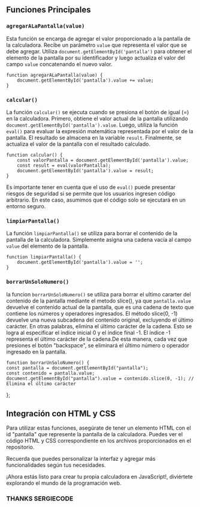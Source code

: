 ## Funciones Principales

### `agregarALaPantalla(value)`

Esta función se encarga de agregar el valor proporcionado a la pantalla de la calculadora. Recibe un parámetro `value` que representa el valor que se debe agregar. Utiliza `document.getElementById('pantalla')` para obtener el elemento de la pantalla por su identificador y luego actualiza el valor del campo `value` concatenando el nuevo valor.

    function agregarALaPantalla(value) {
        document.getElementById('pantalla').value += value;
    }

### `calcular()`

La función `calcular()` se ejecuta cuando se presiona el botón de igual (=) en la calculadora. Primero, obtiene el valor actual de la pantalla utilizando `document.getElementById('pantalla').value`. Luego, utiliza la función `eval()` para evaluar la expresión matemática representada por el valor de la pantalla. El resultado se almacena en la variable `result`. Finalmente, se actualiza el valor de la pantalla con el resultado calculado.

    function calcular() {
        const valorPantalla = document.getElementById('pantalla').value;
        const result = eval(valorPantalla);
        document.getElementById('pantalla').value = result;
    }

Es importante tener en cuenta que el uso de `eval()` puede presentar riesgos de seguridad si se permite que los usuarios ingresen código arbitrario. En este caso, asumimos que el código solo se ejecutará en un entorno seguro.

### `limpiarPantalla()`

La función `limpiarPantalla()` se utiliza para borrar el contenido de la pantalla de la calculadora. Simplemente asigna una cadena vacía al campo `value` del elemento de la pantalla.

    function limpiarPantalla() {
        document.getElementById('pantalla').value = '';
    }

### `borrarUnSoloNumero()`
la funcion `borrarUnSoloNumero()` se utiliza para borrar el ultimo cararter del contenido de la pantalla mediante el metodo slice(), ya que `pantalla.value` devuelve el contenido actual de la pantalla, que es una cadena de texto que contiene los números y operadores ingresados. El método slice(0, -1) devuelve una nueva subcadena del contenido original, excluyendo el último carácter. En otras palabras, elimina el último carácter de la cadena. Esto se logra al especificar el índice inicial 0 y el índice final -1. El índice -1 representa el último carácter de la cadena.De esta manera, cada vez que presiones el botón "backspace", se eliminará el último número o operador ingresado en la pantalla.

    function borrarUnSoloNumero() {
    const pantalla = document.getElementById("pantalla");
    const contenido = pantalla.value;
    document.getElementById("pantalla").value = contenido.slice(0, -1); // Elimina el último carácter
  };


## Integración con HTML y CSS

Para utilizar estas funciones, asegúrate de tener un elemento HTML con el id "pantalla" que represente la pantalla de la calculadora. Puedes ver el código HTML y CSS correspondiente en los archivos proporcionados en el repositorio.

Recuerda que puedes personalizar la interfaz y agregar más funcionalidades según tus necesidades.

¡Ahora estás listo para crear tu propia calculadora en JavaScript!, diviértete explorando el mundo de la programación web.

### THANKS SERGIECODE ###